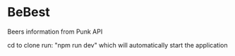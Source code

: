 # BeBest
Beers information from Punk API

cd to clone
run: "npm run dev" which will automatically start the application
